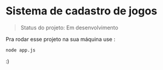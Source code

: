 <h1>Sistema de cadastro de jogos</h1>

> Status do projeto: Em desenvolvimento

Pra rodar esse projeto na sua máquina use :
```
node app.js 
```

:)